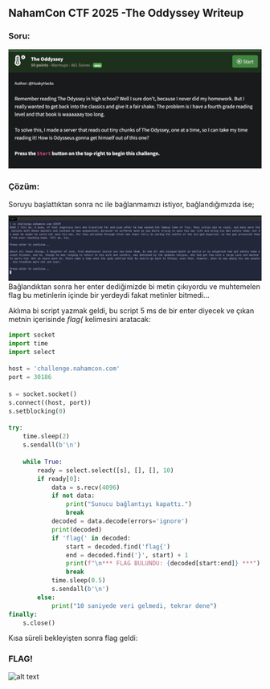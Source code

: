 ## NahamCon CTF 2025 -The Oddyssey Writeup

### Soru:
![](image-6.png)

### Çözüm:
Soruyu başlattıktan sonra nc ile bağlanmamızı istiyor, bağlandığımızda ise;

![alt text](image-7.png)
Bağlandıktan sonra her enter dediğimizde bi metin çıkıyordu ve muhtemelen flag bu metinlerin içinde bir yerdeydi fakat metinler bitmedi...

Aklıma bi script yazmak geldi, bu script 5 ms de bir enter diyecek ve çıkan metnin içerisinde *flag{* kelimesini aratacak:

``` python
import socket
import time
import select

host = 'challenge.nahamcon.com'
port = 30186

s = socket.socket()
s.connect((host, port))
s.setblocking(0)

try:
    time.sleep(2)
    s.sendall(b'\n')

    while True:
        ready = select.select([s], [], [], 10)
        if ready[0]:
            data = s.recv(4096)
            if not data:
                print("Sunucu bağlantıyı kapattı.")
                break
            decoded = data.decode(errors='ignore')
            print(decoded)
            if 'flag{' in decoded:
                start = decoded.find('flag{')
                end = decoded.find('}', start) + 1
                print(f"\n*** FLAG BULUNDU: {decoded[start:end]} ***")
                break
            time.sleep(0.5)
            s.sendall(b'\n')
        else:
            print("10 saniyede veri gelmedi, tekrar dene")
finally:
    s.close()
```

Kısa süreli bekleyişten sonra flag geldi:

### FLAG!

![alt text](image-9.png)
